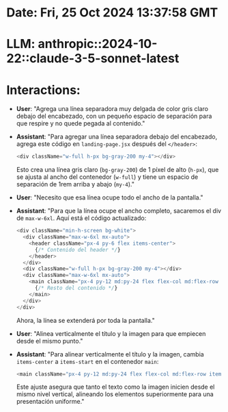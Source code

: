 # Date: Fri, 25 Oct 2024 13:37:58 GMT

# LLM: anthropic::2024-10-22::claude-3-5-sonnet-latest

# Interactions:

- **User**: "Agrega una línea separadora muy delgada de color gris claro debajo del encabezado, con un pequeño espacio de separación para que respire y no quede pegada al contenido."
- **Assistant**: "Para agregar una línea separadora debajo del encabezado, agrega este código en `landing-page.jsx` después del `</header>`:

  ```javascript
  <div className="w-full h-px bg-gray-200 my-4"></div>
  ```

  Esto crea una línea gris claro (`bg-gray-200`) de 1 píxel de alto (`h-px`), que se ajusta al ancho del contenedor (`w-full`) y tiene un espacio de separación de 1rem arriba y abajo (`my-4`)."

- **User**: "Necesito que esa línea ocupe todo el ancho de la pantalla."
- **Assistant**: "Para que la línea ocupe el ancho completo, sacaremos el div de `max-w-6xl`. Aquí está el código actualizado:

  ```javascript
  <div className="min-h-screen bg-white">
    <div className="max-w-6xl mx-auto">
      <header className="px-4 py-6 flex items-center">
        {/* Contenido del header */}
      </header>
    </div>
    <div className="w-full h-px bg-gray-200 my-4"></div>
    <div className="max-w-6xl mx-auto">
      <main className="px-4 py-12 md:py-24 flex flex-col md:flex-row items-center justify-between">
        {/* Resto del contenido */}
      </main>
    </div>
  </div>
  ```

  Ahora, la línea se extenderá por toda la pantalla."

- **User**: "Alinea verticalmente el título y la imagen para que empiecen desde el mismo punto."
- **Assistant**: "Para alinear verticalmente el título y la imagen, cambia `items-center` a `items-start` en el contenedor `main`:

  ```javascript
  <main className="px-4 py-12 md:py-24 flex flex-col md:flex-row items-start justify-between">
  ```

  Este ajuste asegura que tanto el texto como la imagen inicien desde el mismo nivel vertical, alineando los elementos superiormente para una presentación uniforme."

